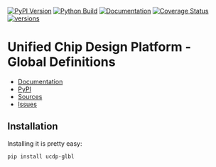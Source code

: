 [![PyPI Version](https://badge.fury.io/py/ucdp-glbl.svg)](https://badge.fury.io/py/ucdp-glbl)
[![Python Build](https://github.com/nbiotcloud/ucdp-glbl/actions/workflows/main.yml/badge.svg)](https://github.com/nbiotcloud/ucdp-glbl/actions/workflows/main.yml)
[![Documentation](https://readthedocs.org/projects/ucdp-glbl/badge/?version=stable)](https://ucdp-glbl.readthedocs.io/en/stable/)
[![Coverage Status](https://coveralls.io/repos/github/nbiotcloud/ucdp-glbl/badge.svg?branch=main)](https://coveralls.io/github/nbiotcloud/ucdp-glbl?branch=main)
[![versions](https://img.shields.io/pypi/pyversions/ucdp-glbl.svg)](https://github.com/nbiotcloud/ucdp-glbl)

# Unified Chip Design Platform - Global Definitions

* [Documentation](https://ucdp-glbl.readthedocs.io/en/stable/)
* [PyPI](https://pypi.org/project/ucdp-glbl/)
* [Sources](https://github.com/nbiotcloud/ucdp-glbl)
* [Issues](https://github.com/nbiotcloud/ucdp-glbl/issues)

## Installation

Installing it is pretty easy:

```bash
pip install ucdp-glbl
```
